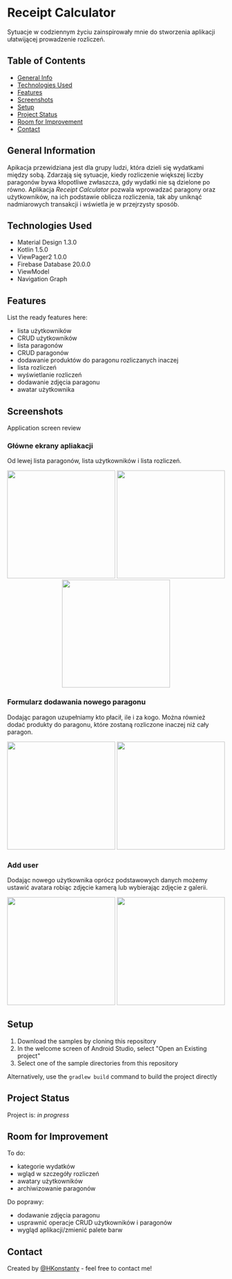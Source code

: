 # Receipt Calculator
Sytuacje w codziennym życiu zainspirowały mnie do stworzenia aplikacji ułatwijącej prowadzenie rozliczeń.

## Table of Contents
* [General Info](#general-information)
* [Technologies Used](#technologies-used)
* [Features](#features)
* [Screenshots](#screenshots)
* [Setup](#setup)
* [Project Status](#project-status)
* [Room for Improvement](#room-for-improvement)
* [Contact](#contact)


## General Information
Apikacja przewidziana jest dla grupy ludzi, która dzieli się wydatkami między sobą. Zdarzają się sytuacje, kiedy rozliczenie większej liczby paragonów
bywa kłopotliwe zwłaszcza, gdy wydatki nie są dzielone po równo. Aplikacja _Receipt Calculator_ pozwala wprowadzać paragony oraz użytkowników,
na ich podstawie oblicza rozliczenia, tak aby uniknąć nadmiarowych transakcji i wświetla je w przejrzysty sposób. 


## Technologies Used
- Material Design 1.3.0
- Kotlin 1.5.0
- ViewPager2 1.0.0
- Firebase Database 20.0.0
- ViewModel
- Navigation Graph


## Features
List the ready features here:
* lista użytkowników
* CRUD użytkowników
* lista paragonów
* CRUD paragonów
* dodawanie produktów do paragonu rozliczanych inaczej
* lista rozliczeń
* wyświetlanie rozliczeń
* dodawanie zdjęcia paragonu
* awatar użytkownika

## Screenshots
Application screen review
### Główne ekrany apliakacji
Od lewej lista paragonów, lista użytkowników i lista rozliczeń.
<p align="center">
  <img src="./screenshot/receipt_list.png" width="250" >
  <img src="./screenshot/users_list.png" width="250" >
  <img src="./screenshot/settlements_list.png" width="250" >
</p>

### Formularz dodawania nowego paragonu
Dodając paragon uzupełniamy kto płacił, ile i za kogo. Można również dodać produkty do paragonu, które zostaną
rozliczone inaczej niż cały paragon.

<p align="center">
  <img src="./screenshot/add_receipt.png" width="250" >
  <img src="./screenshot/add_product.png" width="250" >
</p>

### Add user
Dodając nowego użytkownika oprócz podstawowych danych możemy ustawić avatara robiąc zdjęcie kamerą
lub wybierając zdjęcie z galerii.
<p align="center">
  <img src="./screenshot/add_user.png" width="250">
  <img src="./screenshot/add_user_avatar.png" width="250">
</p>


## Setup
1. Download the samples by cloning this repository
2. In the welcome screen of Android Studio, select "Open an Existing project"
3. Select one of the sample directories from this repository

Alternatively, use the `gradlew build` command to build the project directly


## Project Status
Project is: _in progress_


## Room for Improvement
To do:
* kategorie wydatków
* wgląd w szczegóły rozliczeń
* awatary użytkowników
* archiwizowanie paragonów

Do poprawy:
* dodawanie zdjęcia paragonu
* usprawnić operacje CRUD użytkowników i paragonów
* wygląd aplikacji/zmienić palete barw

## Contact
Created by [@HKonstanty](https://github.com/HKonstanty/HKonstanty) - feel free to contact me!
